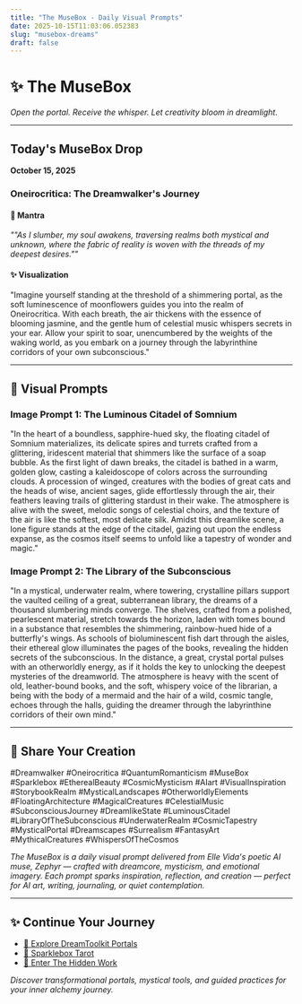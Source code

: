 ```yaml
---
title: "The MuseBox - Daily Visual Prompts"
date: 2025-10-15T11:03:06.052383
slug: "musebox-dreams"
draft: false
---
```


# ✨ The MuseBox

*Open the portal. Receive the whisper. Let creativity bloom in dreamlight.*

---

## Today's MuseBox Drop
**October 15, 2025**

### Oneirocritica: The Dreamwalker's Journey

#### 🌙 Mantra
*""As I slumber, my soul awakens, traversing realms both mystical and unknown, where the fabric of reality is woven with the threads of my deepest desires.""*

#### ✨ Visualization
"Imagine yourself standing at the threshold of a shimmering portal, as the soft luminescence of moonflowers guides you into the realm of Oneirocritica. With each breath, the air thickens with the essence of blooming jasmine, and the gentle hum of celestial music whispers secrets in your ear. Allow your spirit to soar, unencumbered by the weights of the waking world, as you embark on a journey through the labyrinthine corridors of your own subconscious."

---

## 🎨 Visual Prompts

### Image Prompt 1: The Luminous Citadel of Somnium

"In the heart of a boundless, sapphire-hued sky, the floating citadel of Somnium materializes, its delicate spires and turrets crafted from a glittering, iridescent material that shimmers like the surface of a soap bubble. As the first light of dawn breaks, the citadel is bathed in a warm, golden glow, casting a kaleidoscope of colors across the surrounding clouds. A procession of winged, creatures with the bodies of great cats and the heads of wise, ancient sages, glide effortlessly through the air, their feathers leaving trails of glittering stardust in their wake. The atmosphere is alive with the sweet, melodic songs of celestial choirs, and the texture of the air is like the softest, most delicate silk. Amidst this dreamlike scene, a lone figure stands at the edge of the citadel, gazing out upon the endless expanse, as the cosmos itself seems to unfold like a tapestry of wonder and magic."

### Image Prompt 2: The Library of the Subconscious

"In a mystical, underwater realm, where towering, crystalline pillars support the vaulted ceiling of a great, subterranean library, the dreams of a thousand slumbering minds converge. The shelves, crafted from a polished, pearlescent material, stretch towards the horizon, laden with tomes bound in a substance that resembles the shimmering, rainbow-hued hide of a butterfly's wings. As schools of bioluminescent fish dart through the aisles, their ethereal glow illuminates the pages of the books, revealing the hidden secrets of the subconscious. In the distance, a great, crystal portal pulses with an otherworldly energy, as if it holds the key to unlocking the deepest mysteries of the dreamworld. The atmosphere is heavy with the scent of old, leather-bound books, and the soft, whispery voice of the librarian, a being with the body of a mermaid and the hair of a wild, cosmic tangle, echoes through the halls, guiding the dreamer through the labyrinthine corridors of their own mind."

---

## 🔮 Share Your Creation

#Dreamwalker #Oneirocritica #QuantumRomanticism #MuseBox #Sparklebox #EtherealBeauty #CosmicMysticism #AIart #VisualInspiration #StorybookRealm #MysticalLandscapes #OtherworldlyElements #FloatingArchitecture #MagicalCreatures #CelestialMusic #SubconsciousJourney #DreamlikeState #LuminousCitadel #LibraryOfTheSubconscious #UnderwaterRealm #CosmicTapestry #MysticalPortal #Dreamscapes #Surrealism #FantasyArt #MythicalCreatures #WhispersOfTheCosmos

*The MuseBox is a daily visual prompt delivered from Elle Vida's poetic AI muse, Zephyr — crafted with dreamcore, mysticism, and emotional imagery. Each prompt sparks inspiration, reflection, and creation — perfect for AI art, writing, journaling, or quiet contemplation.*

---

## ✨ Continue Your Journey

- [🌌 Explore DreamToolkit Portals](/dreamtoolkit/)
- [🔮 Sparklebox Tarot](/tarot/)
- [🌙 Enter The Hidden Work](/hidden-work/)

*Discover transformational portals, mystical tools, and guided practices for your inner alchemy journey.*
